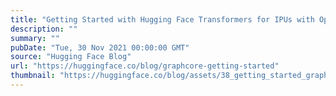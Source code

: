 ```yaml
---
title: "Getting Started with Hugging Face Transformers for IPUs with Optimum"
description: ""
summary: ""
pubDate: "Tue, 30 Nov 2021 00:00:00 GMT"
source: "Hugging Face Blog"
url: "https://huggingface.co/blog/graphcore-getting-started"
thumbnail: "https://huggingface.co/blog/assets/38_getting_started_graphcore/graphcore_1.png"
---
```


